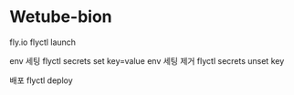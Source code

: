 # Wetube-bion

fly.io
flyctl launch

env 세팅
flyctl secrets set key=value
env 세팅 제거
flyctl secrets unset key

배포
flyctl deploy
